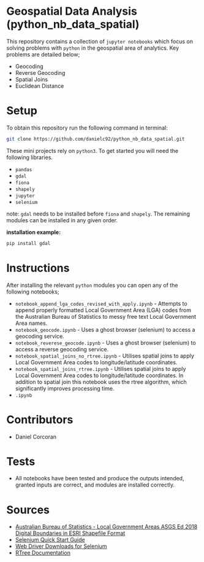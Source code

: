 # Geospatial Data Analysis (python_nb_data_spatial)
This repository contains a collection of `jupyter notebooks` which focus on solving problems with `python` in the geospatial area of analytics. Key problems are detailed below;
- Geocoding
- Reverse Geocoding
- Spatial Joins
- Euclidean Distance

# Setup 
To obtain this repository run the following command in terminal:
```sh
git clone https://github.com/danielc92/python_nb_data_spatial.git
```

These mini projects rely on `python3`. To get started you will need the following libraries.
- `pandas`
- `gdal`
- `fiona`
- `shapely`
- `jupyter`
- `selenium`

note: `gdal` needs to be installed before `fiona` and `shapely`. The remaining modules can be installed in any given order.

**installation example:**
```sh
pip install gdal
```

# Instructions
After installing the relevant `python` modules you can open any of the following notebooks;
- `notebook_append_lga_codes_revised_with_apply.ipynb` - Attempts to append properly formatted Local Government Area (LGA) codes from the Australian Bureau of Statistics to messy free text Local Government Area names.
- `notebook_geocode.ipynb` - Uses a ghost browser (selenium) to access a geocoding service.
- `notebook_reverese_geocode.ipynb` - Uses a ghost browser (selenium) to access a reverse geocoding service.
- `notebook_spatial_joins_no_rtree.ipynb` - Utilises spatial joins to apply Local Government Area codes to longitude/latitude coordinates.
- `notebook_spatial_joins_rtree.ipynb` - Utilises spatial joins to apply Local Government Area codes to longitude/latitude coordinates. In addition to spatial join this notebook uses the rtree algorithm, which significantly improves processing time.
- `.ipynb`

# Contributors
- Daniel Corcoran

# Tests
- All notebooks have been tested and produce the outputs intended, granted inputs are correct, and modules are installed correctly.

# Sources
- [Australian Bureau of Statistics - Local Government Areas ASGS Ed 2018 Digital Boundaries in ESRI Shapefile Format](http://www.abs.gov.au/AUSSTATS/abs@.nsf/DetailsPage/1270.0.55.003July%202018?OpenDocument)
- [Selenium Quick Start Guide](https://selenium-python.readthedocs.io/getting-started.html)
- [Web Driver Downloads for Selenium](https://github.com/mozilla/geckodriver/releases)
- [RTree Documentation](http://toblerity.org/rtree/)
